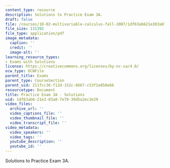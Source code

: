 ```yaml
---
content_type: resource
description: Solutions to Practice Exam 3A.
draft: false
file: /courses/18-02-multivariable-calculus-fall-2007/1df63ab621e303a87e7939d5a2ec3e29_prac3asol.pdf
file_size: 131392
file_type: application/pdf
image_metadata:
  caption: ''
  credit: ''
  image-alt: ''
learning_resource_types:
- Exams with Solutions
license: https://creativecommons.org/licenses/by-nc-sa/4.0/
ocw_type: OCWFile
parent_title: Exams
parent_type: CourseSection
parent_uid: 211fcc36-f12d-152c-6667-c53f1e850e66
resourcetype: Document
title: Practice Exam 3A - Solutions
uid: 1df63ab6-21e3-03a8-7e79-39d5a2ec3e29
video_files:
  archive_url: ''
  video_captions_file: ''
  video_thumbnail_file: ''
  video_transcript_file: ''
video_metadata:
  video_speakers: ''
  video_tags: ''
  youtube_description: ''
  youtube_id: ''
---
```

Solutions to Practice Exam 3A.